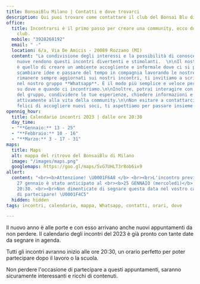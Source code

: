 ```yaml
---
title: BonsaiBlu Milano | Contatti e dove trovarci
description: Qui puoi trovare come contattare il club del Bonsai Blu di Milano
office:
  title: Incontrarsi è il primo passo per creare una community, ecco dove lo fa il
    club.
  mobile: "3928268192"
  email: " -"
  location: 6/a, Via De Amicis - 20089 Rozzano (MI)
  content: "La condivisione degli interessi e la possibilità di conoscere persone
    nuove rendono questi incontri divertenti e stimolanti.  \n\nIl nostro obiettivo
    è quello di creare un ambiente accogliente e informale dove ci si possa incontrare,
    scambiare idee e passare del tempo in compagnia lavorando le nostre piante.\n\nPer
    rimanere sempre aggiornati sui nostri incontri, ti invitiamo a scriverci per entrare
    nel nostro gruppo **Whatsapp**. È il modo più semplice e veloce per essere informati
    su dove e quando ci incontriamo.\n\nInoltre, potrai interagire con gli altri membri
    del gruppo, condividere le tue esperienze, chiedere informazioni e partecipare
    attivamente alla vita della community.\n\nNon esitare a contattarci, siamo sempre
    felici di accogliere nuovi soci, ti aspettiamo per passare insieme momenti indimenticabili!"
opennig_hour:
  title: Calendario incontri 2023 | dalle ore 20:30
  day_time:
  - "**Gennaio:** 13 - 25"
  - "**Febbraio:** 10 - 16"
  - "**Marzo:** 3 - 17 - 31"
maps:
  title: Maps
  alt: mappa del ritrovo del BonsaiBlu di Milano
  image: "/images/maps.png"
  googlemaps: https://goo.gl/maps/5vG7UHLT3r8ob6ix9
allert:
  content: "<br><b>Attenzione! \U0001F6A8 </b> <br><br>L'incontro previsto per il
    27 gennaio è stato anticipato al <br><b>25 GENNAIO (mercoledì)</b> sempre alle
    20:30. <br><br>Non dimenticate di segnare questa data nel vostro calendario e
    di partecipare! \U0001F4C5"
  hidden: hidden
tags: incontri, calendario, mappa, Whatsapp, contatti, orari, dove

---
```

Il nuovo anno è alle porte e con esso arrivano anche nuovi appuntamenti da non perdere. Il calendario degli incontri del 2023 è già pronto con tante date da segnare in agenda.

Tutti gli incontri avranno inizio alle ore 20:30, un orario perfetto per poter partecipare dopo il lavoro o la scuola.

Non perdere l'occasione di partecipare a questi appuntamenti, saranno sicuramente interessanti e ricchi di contenuti.